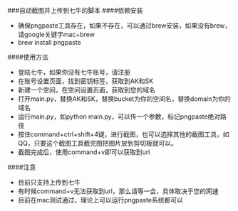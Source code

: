 ###自动截图并上传到七牛的脚本
####依赖安装
* 确保pngpaste工具存在，如果不存在，可以通过brew安装，如果没有brew，请google关键字mac+brew
* brew install pngpaste

####使用方法
* 登陆七牛，如果你没有七牛账号，请注册
* 在账号设置页面，找到密钥标签，获取到AK和SK
* 新建一个空间，在空间设置页面，获取到您的域名
* 打开main.py，替换AK和SK，替换bucket为你的空间名，替换domain为你的域名
* 运行main.py，如python main.py，可以传一个参数，标记pngpaste绝对路径
* 按住command+ctrl+shift+4键，进行截图，也可以选择其他的截图工具，如QQ，只要这个截图工具截完图把图片放到剪切板就可以。
* 截图完成后，使用command+v即可以获取到url

####注意
* 目前只支持上传到七牛
* 有时候command+v无法获取到url，那么请等一会，具体取决于您的网速
* 目前在mac测试通过，理论上可以运行pngpaste系统都可以
